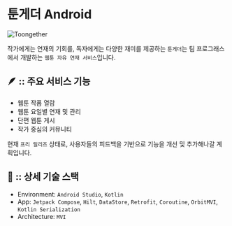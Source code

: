 # 툰게더 Android
![Toongether](https://hosting.toongether.kr/github-thumbnail.png)

작가에게는 연재의 기회를, 독자에게는 다양한 재미를 제공하는 `툰게더`는 팀 프로그래스에서 개발하는 `웹툰 자유 연재 서비스`입니다.

## 🪶 :: 주요 서비스 기능
- 웹툰 작품 열람
- 웹툰 요일별 연재 및 관리
- 단편 웹툰 게시
- 작가 중심의 커뮤니티

현재 `프리 릴리즈` 상태로, 사용자들의 피드백을 기반으로 기능을 개선 및 추가해나갈 계획입니다.

## 📝 :: 상세 기술 스택
- Environment: `Android Studio`, `Kotlin`
- App: `Jetpack Compose`, `Hilt`, `DataStore`, `Retrofit`, `Coroutine`, `OrbitMVI`, `Kotlin Serialization` 
- Architecture: `MVI`
